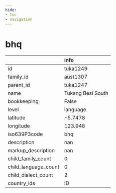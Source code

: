 ```yaml
---
hide:
- toc
- navigation
---
```

# bhq
|                      | info              |
|:---------------------|:------------------|
| id                   | tuka1249          |
| family_id            | aust1307          |
| parent_id            | tuka1247          |
| name                 | Tukang Besi South |
| bookkeeping          | False             |
| level                | language          |
| latitude             | -5.7478           |
| longitude            | 123.948           |
| iso639P3code         | bhq               |
| description          | nan               |
| markup_description   | nan               |
| child_family_count   | 0                 |
| child_language_count | 0                 |
| child_dialect_count  | 2                 |
| country_ids          | ID                |